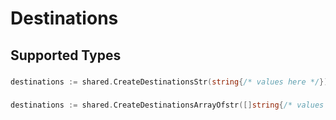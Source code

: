 # Destinations


## Supported Types

### 

```go
destinations := shared.CreateDestinationsStr(string{/* values here */})
```

### 

```go
destinations := shared.CreateDestinationsArrayOfstr([]string{/* values here */})
```

